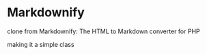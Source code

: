 Markdownify
===========

clone from Markdownify: The HTML to Markdown converter for PHP

making it a simple class

